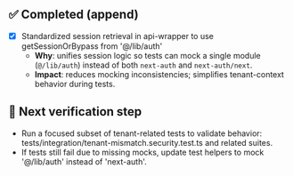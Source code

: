 ## ✅ Completed (append)
- [x] Standardized session retrieval in api-wrapper to use getSessionOrBypass from '@/lib/auth'
  - **Why**: unifies session logic so tests can mock a single module (`@/lib/auth`) instead of both `next-auth` and `next-auth/next`.
  - **Impact**: reduces mocking inconsistencies; simplifies tenant-context behavior during tests.

## 🔧 Next verification step
- Run a focused subset of tenant-related tests to validate behavior: tests/integration/tenant-mismatch.security.test.ts and related suites.
- If tests still fail due to missing mocks, update test helpers to mock '@/lib/auth' instead of 'next-auth'.
